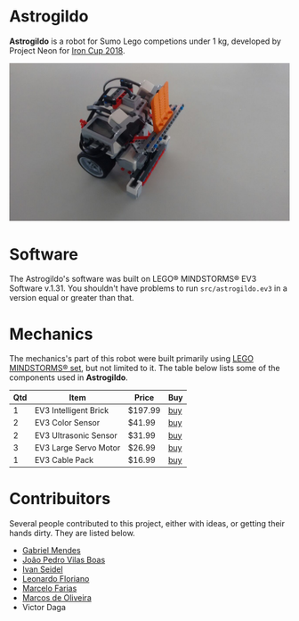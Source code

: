 # Astrogildo
**Astrogildo** is a robot for Sumo Lego competions under 1 kg, developed by Project Neon for [Iron Cup 2018](http://www.inatel.br/imprensa/noticias/educacao/3009-iron-cup-reune-jovens-em-competicao-de-robos-no-inatel).

![Image of Astrogildo](https://github.com/Project-Neon/Astrogildo/blob/master/img/astrogildo.jpeg)

# Software
The Astrogildo's software was built on LEGO® MINDSTORMS® EV3 Software v.1.31. You shouldn't have problems to run `src/astrogildo.ev3` in a version equal or greater than that.

# Mechanics
The mechanics's part of this robot were built primarily using [LEGO MINDSTORMS® set](https://shop.lego.com/en-US/LEGO-MINDSTORMS-EV3-31313), 
but not limited to it. The table below lists some of the components used in **Astrogildo**.

Qtd | Item | Price | Buy
----|------|-------|-----
1 | EV3 Intelligent Brick | $197.99 | [buy](https://shop.lego.com/en-US/EV3-Intelligent-Brick-45500)
2 | EV3 Color Sensor | $41.99 | [buy](https://shop.lego.com/en-US/EV3-Color-Sensor-45506)
2 | EV3 Ultrasonic Sensor | $31.99 | [buy](https://shop.lego.com/en-US/EV3-Ultrasonic-Sensor-45504)
3 | EV3 Large Servo Motor | $26.99 | [buy](https://shop.lego.com/en-US/EV3-Large-Servo-Motor-45502)
1 | EV3 Cable Pack | $16.99 | [buy](https://shop.lego.com/en-US/EV3-Cable-Pack-45514)



# Contribuitors
Several people contributed to this project, either with ideas, or getting their hands dirty. They are listed below.

* [Gabriel Mendes](https://github.com/GaMendes)
* [João Pedro Vilas Boas](https://github.com/joaopedrovbs)
* [Ivan Seidel](https://github.com/ivanseidel)
* [Leonardo Floriano](https://github.com/lbotarelli)
* [Marcelo Farias](https://github.com/MarceloFariaz)
* [Marcos de Oliveira](https://github.com/marcosdeoliveira)
* Victor Daga
